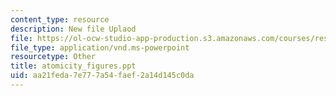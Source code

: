 ```yaml
---
content_type: resource
description: New file Uplaod
file: https://ol-ocw-studio-app-production.s3.amazonaws.com/courses/res-6-004-principles-of-computer-system-design-an-introduction-spring-2009/aa21feda7e777a54faef2a14d145c0da_atomicity_figures.ppt
file_type: application/vnd.ms-powerpoint
resourcetype: Other
title: atomicity_figures.ppt
uid: aa21feda-7e77-7a54-faef-2a14d145c0da
---
```

